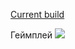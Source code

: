 
<a href="https://github.com/nirasu-git/Falling/releases/tag/v0.3-alpha"> Current build </a>

Геймплей
[![](https://user-images.githubusercontent.com/74206629/128850817-b9775838-ac86-43bf-a8c7-3516945e3c74.png)](https://www.youtube.com/watch?v=9ypPaqQT7T0 "Falling ")

